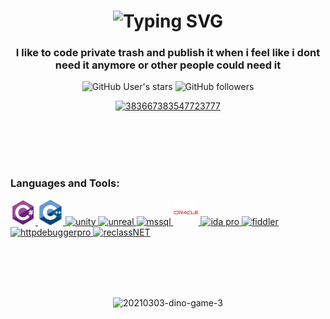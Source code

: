 <h1> </h1>
<h1 align="center">
  <a>
    <img src="https://readme-typing-svg.herokuapp.com?font=DotGothic16&amp;size=30&amp;color=B3B3B3&amp;center=true&amp;vCenter=true&amp;width=435&amp;lines=%E3%80%A9+Hi%2C+im+Saya+%E3%80%A9;%E3%80%A9+Your+Opinion%3F+%E3%80%A9;%E3%80%A9+I+dont+care.+%E3%80%A9" alt="Typing SVG">
  </a>
</h1>
<h3 align="center">I like to code private trash and publish it when i feel like i dont need it anymore or other people could need it</h3>
<p align="center">
  <img alt="GitHub User's stars" src="https://img.shields.io/github/stars/saya-de?color=purple&amp;label=Overall-Stars&amp;style=flat">
  <img alt="GitHub followers" src="https://img.shields.io/github/followers/saya-de?color=purple&amp;style=flat">
</p>
<p align="center">
  <a href="https://discord.com/users/383667383547723777" target="_blank">
    <img src="https://discord.c99.nl/widget/theme-4/383667383547723777.png" alt="383667383547723777">
  </a>
</p>
<br>
<br>
<br>
<br>
<h3 align="left">Languages and Tools:</h3>
<p align="left">
  <a href="https://www.w3schools.com/cs/" target="_blank" rel="noreferrer">
    <img src="https://raw.githubusercontent.com/devicons/devicon/master/icons/csharp/csharp-original.svg" alt="csharp" width="40" height="40">
  </a>
  <a href="https://www.w3schools.com/cpp/" target="_blank" rel="noreferrer">
    <img src="https://raw.githubusercontent.com/devicons/devicon/master/icons/cplusplus/cplusplus-original.svg" alt="cplusplus" width="40" height="40">
  </a>
  <a href="https://unity.com/" target="_blank" rel="noreferrer">
    <img src="https://www.vectorlogo.zone/logos/unity3d/unity3d-icon.svg" alt="unity" width="40" height="40">
  </a>
  <a href="https://unrealengine.com/" target="_blank" rel="noreferrer">
    <img src="https://raw.githubusercontent.com/kenangundogan/fontisto/036b7eca71aab1bef8e6a0518f7329f13ed62f6b/icons/svg/brand/unreal-engine.svg" alt="unreal" width="40" height="40">
  </a>
  <a href="https://www.microsoft.com/en-us/sql-server" target="_blank" rel="noreferrer">
    <img src="https://silk.us/wp-content/uploads/2021/03/sql-server-logo-white.png" alt="mssql" width="45" height="40">
  </a>
  <a href="https://www.oracle.com/" target="_blank" rel="noreferrer">
    <img src="https://raw.githubusercontent.com/devicons/devicon/master/icons/oracle/oracle-original.svg" alt="oracle" width="40" height="40">
  </a>
  <a href="https://hex-rays.com/ida-pro/" target="_blank" rel="noreferrer">
    <img src="https://i.imgur.com/A9f0NCz.png" alt="ida pro" width="35" height="40">
  </a>
  <a href="https://www.telerik.com/fiddler" target="_blank" rel="noreferrer">
    <img src="https://img.netzwelt.de/picture/original/2020/10/fiddler-logo-287683.png" alt="fiddler" width="40" height="40">
  </a>
  <a href="https://www.httpdebugger.com" target="_blank" rel="noreferrer">
    <img src="https://i.imgur.com/3uhRfUg.png" alt="httpdebuggerpro" width="40" height="40">
  </a>
  <a href="https://github.com/ReClassNET/ReClass.NET" target="_blank" rel="noreferrer">
    <img src="https://avatars.githubusercontent.com/u/36203059?s=280&amp;v=4" alt="reclassNET" width="40" height="40">
  </a>
</p>
<br>
<br>
<br>
<br>
<p align="center">
  <a>
    <img src="https://www.sean-lloyd.com/assets/static/20210303-dino-game-3.8cbd2dc.f1c3420f14dc66bdae78de1fecb4c85f.gif" alt="20210303-dino-game-3">
  </a>
</p>
